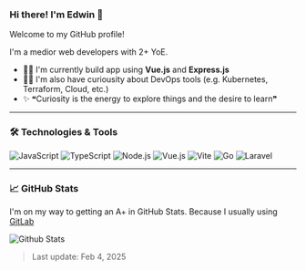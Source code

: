 ### Hi there! I'm Edwin 👋
Welcome to my GitHub profile!

I'm a medior web developers with 2+ YoE.
- 🏄‍♂️ I'm currently build app using **Vue.js** and **Express.js**
- 💪🏽 I'm also have curiousity about DevOps tools (e.g. Kubernetes, Terraform, Cloud, etc.)
- ✨ ❝Curiosity is the energy to explore things and the desire to learn❞

---

### 🛠️ Technologies & Tools

![JavaScript](https://img.shields.io/badge/-JavaScript-333333?style=flat&logo=javascript)
![TypeScript](https://img.shields.io/badge/-TypeScript-333333?style=flat&logo=typescript)
![Node.js](https://img.shields.io/badge/-Node.js-333333?style=flat&logo=node.js)
![Vue.js](https://img.shields.io/badge/-Vue.js-333333?style=flat&logo=vue.js)
![Vite](https://img.shields.io/badge/-Vite-333333?style=flat&logo=vite)
![Go](https://img.shields.io/badge/-Go-333333?style=flat&logo=go)
![Laravel](https://img.shields.io/badge/-Laravel-333333?style=flat&logo=laravel)

---

### 📈 GitHub Stats
I'm on my way to getting an A+ in GitHub Stats. Because I usually using [GitLab](https://repo.indobsd.id/edwinsamodra)

![Github Stats](https://github-readme-stats.vercel.app/api?username=edsamodra&show_icons=true&theme=radical)

> Last update: Feb 4, 2025
